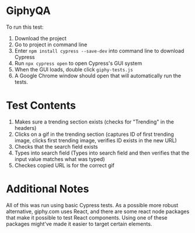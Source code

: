  # GiphyQA
To run this test:
1. Download the project
2. Go to project in command line
3. Enter `npm install cypress --save-dev` into command line to download Cypress
4. Run `npx cypress open` to open Cypress's GUI system
5. When the GUI loads, double click `giphy-tests.js`
6. A Google Chrome window should open that will automatically run the tests.

# Test Contents
1. Makes sure a trending section exists (checks for "Trending" in the headers)
2. Clicks on a gif in the trending section (captures ID of first trending image, clicks first trending image, verifies ID exists in the new URL)
3. Checks that the search field exists
4. Types into search field (Types into search field and then verifies that the input value matches what was typed)
5. Checkes copied URL is for the correct gif

# Additional Notes
All of this was run using basic Cypress tests. As a possible more robust alternative, giphy.com uses React, and there are some react node packages that make it possible to test React components. Using one of these packages might've made it easier to target certain elements.
